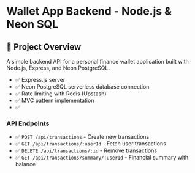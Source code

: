 # Wallet App Backend - Node.js & Neon SQL

## 🚀 Project Overview

A simple backend API for a personal finance wallet application built with Node.js, Express, and Neon PostgreSQL.

- ✅ Express.js server
- ✅ Neon PostgreSQL serverless database connection
- ✅ Rate limiting with Redis (Upstash)
- ✅ MVC pattern implementation
- ✅

### **API Endpoints**

- ✅ `POST /api/transactions` - Create new transactions
- ✅ `GET /api/transactions/:userId` - Fetch user transactions
- ✅ `DELETE /api/transactions/:id` - Remove transactions
- ✅ `GET /api/transactions/summary/:userId` - Financial summary with balance
